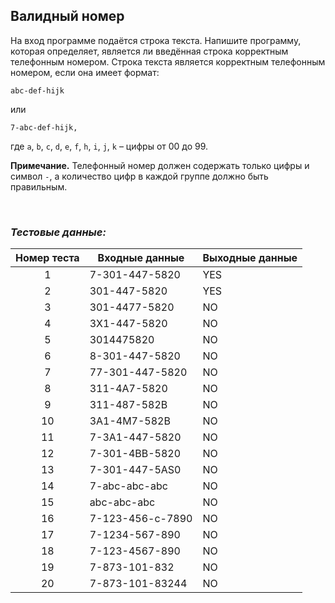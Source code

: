 ## Валидный номер

На вход программе подаётся строка текста. Напишите программу, которая определяет,
является ли введённая строка корректным телефонным номером. Строка текста является корректным телефонным номером,
если она имеет формат:

    abc-def-hijk

или

    7-abc-def-hijk,

где <code>a</code>, <code>b</code>, <code>c</code>, <code>d</code>, <code>e</code>,
<code>f</code>, <code>h</code>, <code>i</code>, <code>j</code>, <code>k</code> – цифры от 00 до 99.

**Примечание.** Телефонный номер должен содержать только цифры и символ <code>-</code>,
а количество цифр в каждой группе должно быть правильным.

<br>

### *Тестовые данные:*

| Номер теста | Входные данные   | Выходные данные |
|:-----------:|------------------|-----------------|
|      1      | 7-301-447-5820   | YES             |
|      2      | 301-447-5820     | YES             |
|      3      | 301-4477-5820    | NO              |
|      4      | 3X1-447-5820     | NO              |
|      5      | 3014475820       | NO              |
|      6      | 8-301-447-5820   | NO              |
|      7      | 77-301-447-5820  | NO              |
|      8      | 311-4A7-5820     | NO              |
|      9      | 311-487-582B     | NO              |
|     10      | 3A1-4M7-582B     | NO              |
|     11      | 7-3A1-447-5820   | NO              |
|     12      | 7-301-4BB-5820   | NO              |
|     13      | 7-301-447-5AS0   | NO              |
|     14      | 7-abc-abc-abc    | NO              |
|     15      | abc-abc-abc      | NO              |
|     16      | 7-123-456-c-7890 | NO              |
|     17      | 7-1234-567-890   | NO              |
|     18      | 7-123-4567-890   | NO              |
|     19      | 7-873-101-832    | NO              |
|     20      | 7-873-101-83244  | NO              |